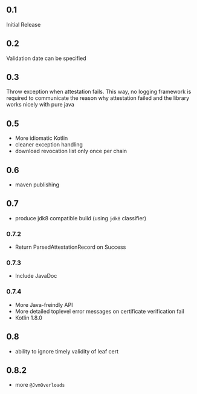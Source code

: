 ## 0.1
Initial Release

## 0.2
Validation date can be specified

## 0.3
Throw exception when attestation fails. This way, no logging framework is required to communicate the reason why
attestation failed and the library works nicely with pure java

## 0.5
- More idiomatic Kotlin
- cleaner exception handling
- download revocation list only once per chain

## 0.6 
- maven publishing

## 0.7
- produce jdk8 compatible build (using `jdk8` classifier)

### 0.7.2
- Return ParsedAttestationRecord on Success

### 0.7.3
- Include JavaDoc

### 0.7.4
- More Java-freindly API
- More detailed toplevel error messages on certificate verification fail
- Kotlin 1.8.0

## 0.8
- ability to ignore timely validity of leaf cert

## 0.8.2
- more `@JvmOverloads`